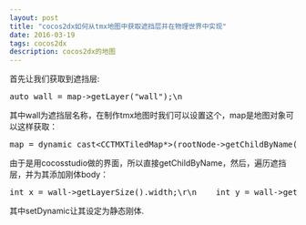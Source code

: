 ```yaml
---
layout: post
title: "cocos2dx如何从tmx地图中获取遮挡层并在物理世界中实现"
date: 2016-03-19
tags: cocos2dx
description: cocos2dx的地图
---
```

<p>首先让我们获取到遮挡层:</p>
<pre class="lang-c++" data-lang="c++">auto wall = map-&gt;getLayer("wall");\n</pre>
<p>其中wall为遮挡层名称，在制作tmx地图时我们可以设置这个，map是地图对象可以这样获取：</p>
<pre class="">map = dynamic_cast&lt;CCTMXTiledMap*&gt;(rootNode-&gt;getChildByName("Map"));\n</pre>
<p>由于是用cocosstudio做的界面，所以直接getChildByName，然后，遍历遮挡层，并为其添加刚体body：</p>
<pre class="">int x = wall-&gt;getLayerSize().width;\r\n	int y = wall-&gt;getLayerSize().height;\r\n	for (int i = 0; i &lt; x; i++) {\r\n		for (int u = 0; u &lt; y; u++) {\r\n			auto sp = wall-&gt;getTileAt(Vec2(i, u));\r\n			if (sp == NULL) {\r\n				continue;\r\n			}\r\n			auto spbody = PhysicsBody::createBox(Size(32, 32));\r\n			spbody-&gt;setDynamic(false);\r\n			sp-&gt;setPhysicsBody(spbody);\r\n		}\r\n	}\n</pre>
<p>其中setDynamic让其设定为静态刚体.</p>